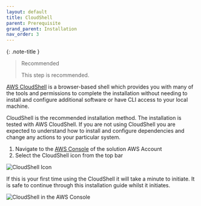 ```yaml
---
layout: default
title: CloudShell
parent: Prerequisite
grand_parent: Installation
nav_order: 3
---
```


<!--
Copyright Amazon.com, Inc. or its affiliates. All Rights Reserved.
SPDX-License-Identifier: MIT-0
-->

{: .note-title }
> Recommended
>
> This step is recommended.

[AWS CloudShell](https://aws.amazon.com/cloudshell/) is a browser-based shell which provides you with many of the tools and permissions to complete the installation without needing to install and configure additional software or have CLI access to your local machine. 

CloudShell is the recommended installation method. The installation is tested with AWS CloudShell. If you are not using CloudShell you are expected to understand how to install and configure dependencies and change any actions to your particular system. 

1. Navigate to the [AWS Console](https://console.aws.amazon.com/console/home) of the solution AWS Account
2. Select the CloudShell icon from the top bar

![CloudShell Icon](/assets/img/cloud_shell_icon.png)

If this is your first time using the CloudShell it will take a minute to initiate. It is safe to continue through this installation guide whilst it initiates.

![CloudShell in the AWS Console](/assets/img/console_cloudshell.png)